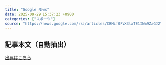 ```yaml
---
title: "Google News"
date: 2025-09-29 15:37:23 +0900
categories: ["スポーツ"]
source: "https://news.google.com/rss/articles/CBMif0FVX3lxTE1IWm9ZaGJ2TzlrbVdqNlV0eWJob0xIUmdMVUR0NnVwWE9XVUg1UkFrYWVlSjFpcG0wWk9xT21sWXVPWVFGWWFwOFliY2drd09hSFVHdDhnUFhXRDM4WTdTME5oMHBiNTFXNEdVMldNT0FBS3Z5Wkk3NmZFal81TG8?oc=5"
---
```


## 記事本文（自動抽出）
<body class="y0K44d EA71Tc" id="readabilityBody"></body>

[出典はこちら](https://news.google.com/rss/articles/CBMif0FVX3lxTE1IWm9ZaGJ2TzlrbVdqNlV0eWJob0xIUmdMVUR0NnVwWE9XVUg1UkFrYWVlSjFpcG0wWk9xT21sWXVPWVFGWWFwOFliY2drd09hSFVHdDhnUFhXRDM4WTdTME5oMHBiNTFXNEdVMldNT0FBS3Z5Wkk3NmZFal81TG8?oc=5)
